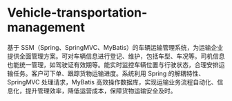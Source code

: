 # Vehicle-transportation-management
基于 SSM（Spring、SpringMVC、MyBatis）的车辆运输管理系统，为运输企业提供全面管理方案。可对车辆信息进行登记、维护，包括车型、车况等。司机信息也能统一管理，如驾驶证有效期等。能实时监控车辆位置与行驶状态，合理安排运输任务。客户可下单、跟踪货物运输进度。系统利用 Spring 的解耦特性、SpringMVC 处理请求，MyBatis 高效操作数据库，实现运输业务流程自动化、信息化，提升管理效率，降低运营成本，保障货物运输安全及时。 
